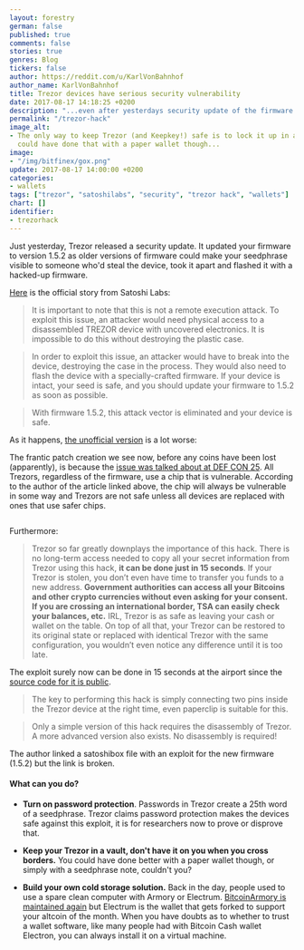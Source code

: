 ```yaml
---
layout: forestry
german: false
published: true
comments: false
stories: true
genres: Blog
tickers: false
author: https://reddit.com/u/KarlVonBahnhof
author_name: KarlVonBahnhof
title: Trezor devices have serious security vulnerability
date: 2017-08-17 14:18:25 +0200
description: "...even after yesterdays security update of the firmware."
permalink: "/trezor-hack"
image_alt:
- The only way to keep Trezor (and Keepkey!) safe is to lock it up in a trezor. You
  could have done that with a paper wallet though...
image:
- "/img/bitfinex/gox.png"
update: 2017-08-17 14:00:00 +0200
categories:
- wallets
tags: ["trezor", "satoshilabs", "security", "trezor hack", "wallets"]
chart: []
identifier:
- trezorhack
---
```

Just yesterday, Trezor released a security update. It updated your firmware to version 1.5.2 as older versions of firmware could make your seedphrase visible to someone who'd steal the device, took it apart and flashed it with a hacked-up firmware.

[Here](https://blog.trezor.io/trezor-firmware-security-update-1-5-2-5ef1b6f13fed) is the official story from Satoshi Labs:

> It is important to note that this is not a remote execution attack. To exploit this issue, an attacker would need physical access to a disassembled TREZOR device with uncovered electronics. It is impossible to do this without destroying the plastic case.

> In order to exploit this issue, an attacker would have to break into the device, destroying the case in the process. They would also need to flash the device with a specially-crafted firmware. If your device is intact, your seed is safe, and you should update your firmware to 1.5.2 as soon as possible.

> With firmware 1.5.2, this attack vector is eliminated and your device is safe.

As it happens, [the unofficial version](https://medium.com/@Zero404Cool/trezor-security-glitches-reveal-your-private-keys-761eeab03ff8) is a lot worse:

The frantic patch creation we see now, before any coins have been lost (apparently), is because the [issue was talked about at DEF CON 25](https://media.defcon.org/DEF%20CON%2025/DEF%20CON%2025%20presentations/DEFCON-25-Datko-and-Quartier-Breaking-Bitcoin-Hardware-Wallets.pdf). All Trezors, regardless of the firmware, use a chip that is vulnerable. According to the author of the article linked above, the chip will always be vulnerable in some way and Trezors are not safe unless all devices are replaced with ones that use safer chips.

<img src="" style="max-width:100%">


<amp-img itemprop="image" alt="Altcoin Trading - Trezor Vulnerability"
 src="https://cdn-images-1.medium.com/max/1000/1*wZCWyhLJHmg_6S2XqFwdTQ.jpeg" layout="responsive"
 data-original-width="1000px" data-original-height="268px"
width="750px" height="200px"></amp-img>


Furthermore:

> Trezor so far greatly downplays the importance of this hack. There is no long-term access needed to copy all your secret information from Trezor using this hack, **it can be done just in 15 seconds**. If your Trezor is stolen, you don’t even have time to transfer you funds to a new address. **Government authorities can access all your Bitcoins and other crypto currencies without even asking for your consent. If you are crossing an international border, TSA can easily check your balances, etc.** IRL, Trezor is as safe as leaving your cash or wallet on the table. On top of all that, your Trezor can be restored to its original state or replaced with identical Trezor with the same configuration, you wouldn’t even notice any difference until it is too late.

The exploit surely now can be done in 15 seconds at the airport since the [source code for it is public](https://satoshibox.com/fwipady7nvbqoqreeso4cf82).

> The key to performing this hack is simply connecting two pins inside the Trezor device at the right time, even paperclip is suitable for this.

> Only a simple version of this hack requires the disassembly of Trezor. A more advanced version also exists. No disassembly is required!

The author linked a satoshibox file with an exploit for the new firmware (1.5.2) but the link is broken.

#### What can you do?

* **Turn on password protection**. Passwords in Trezor create a 25th word of a seedphrase. Trezor claims password protection makes the devices safe against this exploit, it is for researchers now to prove or disprove that.

* **Keep your Trezor in a vault, don't have it on you when you cross borders.** You could have done better with a paper wallet though, or simply with a seedphrase note, couldn't you?

* **Build your own cold storage solution.** Back in the day, people used to use a spare clean computer with Armory or Electrum. [BitcoinArmory is maintained again](https://github.com/goatpig/BitcoinArmory/graphs/contributors) but Electrum is the wallet that gets forked to support your altcoin of the month. When you have doubts as to whether to trust a wallet software, like many people had with Bitcoin Cash wallet Electron, you can always install it on a virtual machine.
